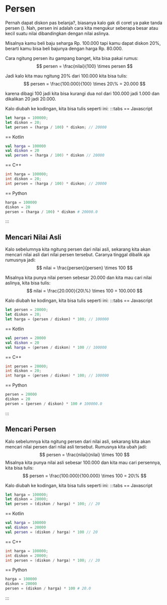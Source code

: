 # Persen

Pernah dapat diskon pas belanja?, biasanya kalo gak di coret ya pake tanda persen ($%$). Nah, persen ini adalah cara kita mengukur seberapa besar atau kecil suatu nilai dibandingkan dengan nilai aslinya. 

Misalnya kamu beli baju seharga Rp. $100.000$ tapi kamu dapat diskon $20\%$, berarti kamu bisa beli bajunya dengan harga Rp. $80.000$.

Cara ngitung persen itu gampang banget, kita bisa pakai rumus:
$$ persen = \frac{nilai}{100} \times persen $$

Jadi kalo kita mau ngitung $20\%$ dari $100.000$ kita bisa tulis:
$$ persen = \frac{100.000}{100} \times 20\% = 20.000 $$

karena dibagi $100$ jadi kita bisa kurangi dua nol dari $100.000$ jadi $1.000$ dan dikalikan $20$ jadi $20.000$.

Kalo diubah ke kodingan, kita bisa tulis seperti ini:
:::tabs
== Javascript
```js
let harga = 100000;
let diskon = 20;
let persen = (harga / 100) * diskon; // 20000
```
== Kotlin
```kt
val harga = 100000
val diskon = 20
val persen = (harga / 100) * diskon // 20000
```
== C++
```cpp
int harga = 100000;
int diskon = 20;
int persen = (harga / 100) * diskon; // 20000
```
== Python
```python
harga = 100000
diskon = 20
persen = (harga / 100) * diskon # 20000.0
```
:::

## Mencari Nilai Asli

Kalo sebelumnya kita ngitung persen dari nilai asli, sekarang kita akan mencari nilai asli dari nilai persen tersebut. Caranya tinggal dibalik aja rumusnya jadi:
$$ nilai = \frac{persen}{persen} \times 100 $$

Misalnya kita punya nilai persen sebesar $20.000$ dan kita mau cari nilai aslinya, kita bisa tulis:
$$ nilai = \frac{20.000}{20\%} \times 100 = 100.000 $$

Kalo diubah ke kodingan, kita bisa tulis seperti ini:
:::tabs
== Javascript
```js
let persen = 20000;
let diskon = 20;
let harga = (persen / diskon) * 100; // 100000
```
== Kotlin
```kt
val persen = 20000
val diskon = 20
val harga = (persen / diskon) * 100 // 100000
```
== C++
```cpp
int persen = 20000;
int diskon = 20;
int harga = (persen / diskon) * 100; // 100000
```
== Python
```python
persen = 20000
diskon = 20
persen = (persen / diskon) * 100 # 100000.0

```
:::

## Mencari Persen

Kalo sebelumnya kita ngitung persen dari nilai asli, sekarang kita akan mencari nilai persen dari nilai asli tersebut. Rumusnya kita ubah jadi:
$$ persen = \frac{nilai}{nilai} \times 100 $$
Misalnya kita punya nilai asli sebesar $100.000$ dan kita mau cari persennya, kita bisa tulis:
$$ persen = \frac{100.000}{100.000} \times 100 = 20\% $$

Kalo diubah ke kodingan, kita bisa tulis seperti ini:
:::tabs
== Javascript
```js
let harga = 100000;
let diskon = 20000;
let persen = (diskon / harga) * 100; // 20
```
== Kotlin
```kt
val harga = 100000
val diskon = 20000
val persen = (diskon / harga) * 100 // 20
```
== C++
```cpp
int harga = 100000;
int diskon = 20000;
int persen = (diskon / harga) * 100; // 20
```
== Python
```python
harga = 100000
diskon = 20000
persen = (diskon / harga) * 100 # 20.0
```
:::